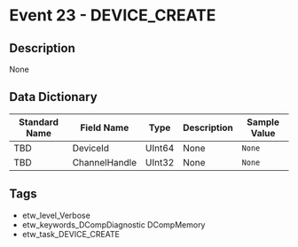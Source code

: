 # Event 23 - DEVICE_CREATE

## Description
None

## Data Dictionary
|Standard Name|Field Name|Type|Description|Sample Value|
|---|---|---|---|---|
|TBD|DeviceId|UInt64|None|`None`|
|TBD|ChannelHandle|UInt32|None|`None`|

## Tags
* etw_level_Verbose
* etw_keywords_DCompDiagnostic DCompMemory
* etw_task_DEVICE_CREATE